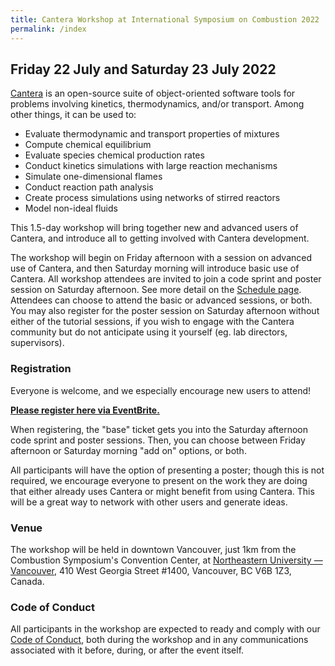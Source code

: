 ```yaml
---
title: Cantera Workshop at International Symposium on Combustion 2022
permalink: /index
---
```


## Friday 22 July and Saturday 23 July 2022

[Cantera](https://www.cantera.org/) is an open-source suite of object-oriented software tools for problems involving kinetics, thermodynamics, and/or transport. Among other things, it can be used to:

* Evaluate thermodynamic and transport properties of mixtures
* Compute chemical equilibrium
* Evaluate species chemical production rates
* Conduct kinetics simulations with large reaction mechanisms
* Simulate one-dimensional flames
* Conduct reaction path analysis
* Create process simulations using networks of stirred reactors
* Model non-ideal fluids

This 1.5-day workshop will bring together new and advanced users of Cantera, and introduce all to getting involved with Cantera development.

The workshop will begin on Friday afternoon with a session on advanced use of Cantera, and then Saturday morning will introduce basic use of Cantera.
All workshop attendees are invited to join a code sprint and poster session on Saturday afternoon.
See more detail on the [Schedule page](content.md).
Attendees can choose to attend the basic or advanced sessions, or both.
You may also register for the poster session on Saturday afternoon without either of the tutorial sessions, if you wish to engage with the Cantera community but do not anticipate using it yourself (eg. lab directors, supervisors).

### Registration

Everyone is welcome, and we especially encourage new users to attend! 

**[Please register here via EventBrite.](https://www.eventbrite.com/e/cantera-workshop-at-the-39th-international-symposium-on-combustion-tickets-278311094977)**

When registering, the "base" ticket gets you into the Saturday afternoon code sprint and poster sessions. Then, you can choose between Friday afternoon or Saturday morning "add on" options, or both.

All participants will have the option of presenting a poster; though this is not required, we encourage everyone to present on the work they are doing that either already uses Cantera or might benefit from using Cantera. This will be a great way to network with other users and generate ideas.

### Venue

The workshop will be held in downtown Vancouver, just 1km from the Combustion Symposium's Convention Center, at [Northeastern University — Vancouver](https://g.page/NortheasternVAN?share), 410 West Georgia Street #1400, Vancouver, BC V6B 1Z3, Canada.

### Code of Conduct

All participants in the workshop are expected to ready and comply with our [Code of Conduct](code-of-conduct.md), both during the workshop and in any communications associated with it before, during, or after the event itself.
